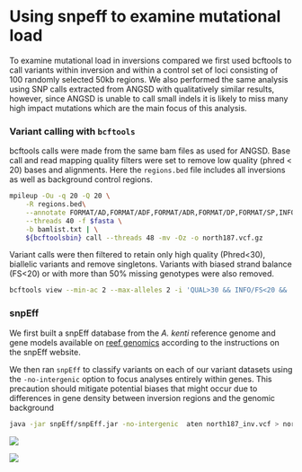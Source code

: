 Using snpeff to examine mutational load
================

To examine mutational load in inversions compared we first used bcftools
to call variants within inversion and within a control set of loci
consisting of 100 randomly selected 50kb regions. We also performed the
same analysis using SNP calls extracted from ANGSD with qualitatively
similar results, however, since ANGSD is unable to call small indels it
is likely to miss many high impact mutations which are the main focus of
this analysis.

### Variant calling with `bcftools`

bcftools calls were made from the same bam files as used for ANGSD. Base
call and read mapping quality filters were set to remove low quality
(phred \< 20) bases and alignments. Here the `regions.bed` file includes
all inversions as well as background control regions.

``` bash
mpileup -Ou -q 20 -Q 20 \
    -R regions.bed\
    --annotate FORMAT/AD,FORMAT/ADF,FORMAT/ADR,FORMAT/DP,FORMAT/SP,INFO/AD,INFO/ADF,INFO/ADR \
    --threads 40 -f $fasta \
    -b bamlist.txt | \
    ${bcftoolsbin} call --threads 48 -mv -Oz -o north187.vcf.gz
```

Variant calls were then filtered to retain only high quality
(Phred\<30), biallelic variants and remove singletons. Variants with
biased strand balance (FS\<20) or with more than 50% missing genotypes
were also removed.

``` bash
bcftools view --min-ac 2 --max-alleles 2 -i 'QUAL>30 && INFO/FS<20 &&  F_PASS(FORMAT/GT!="mis") > 0.5' -R inversion_mappable.bed north187.vcf.gz  > north187_inv.vcf
```

### snpEff

We first built a snpEff database from the *A. kenti* reference genome
and gene models available on [reef
genomics](http://aten.reefgenomics.org/) according to the instructions
on the snpEff website.

We then ran `snpEff` to classify variants on each of our variant
datasets using the `-no-intergenic` option to focus analyses entirely
within genes. This precaution should mitigate potential biases that
might occur due to differences in gene density between inversion regions
and the genomic background

``` bash
java -jar snpEff/snpEff.jar -no-intergenic  aten north187_inv.vcf > north187_inv.snpeff.vcf
```

![](12_snpeff_files/figure-gfm/unnamed-chunk-2-1.png)<!-- -->

![](12_snpeff_files/figure-gfm/unnamed-chunk-3-1.png)<!-- -->
